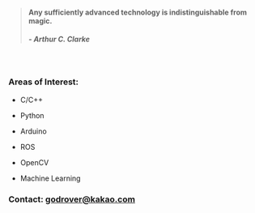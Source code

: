 > #### Any sufficiently advanced technology is indistinguishable from magic.
> ##### - Arthur C. Clarke 

　

### Areas of Interest:

- C/C++
 
- Python

- Arduino

- ROS

- OpenCV

- Machine Learning

### Contact: godrover@kakao.com
